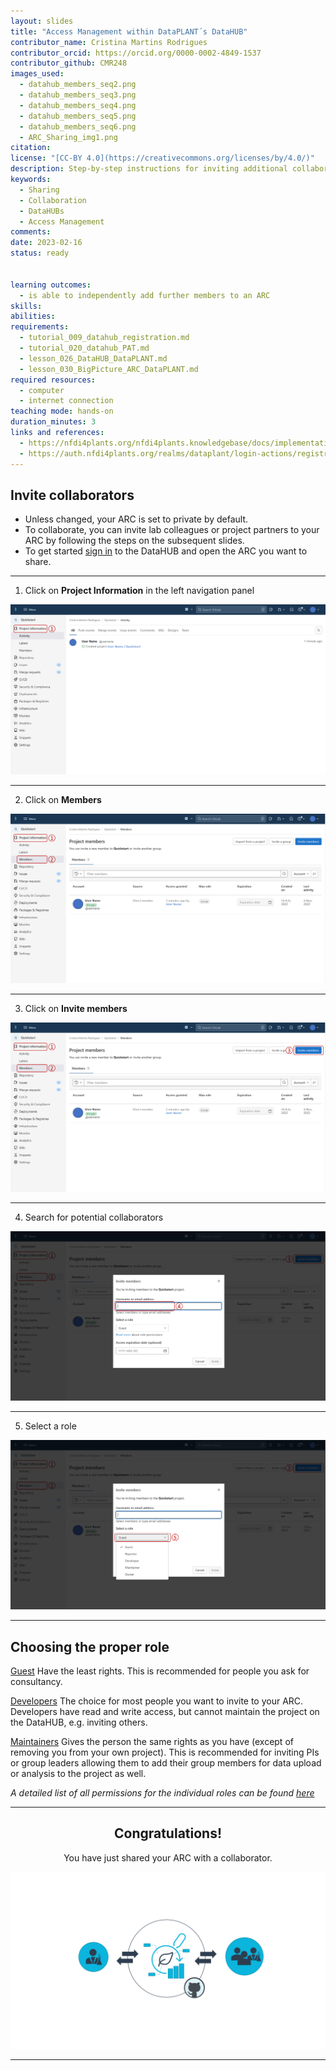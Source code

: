 ```yaml
---
layout: slides  
title: "Access Management within DataPLANT´s DataHUB"
contributor_name: Cristina Martins Rodrigues  
contributor_orcid: https://orcid.org/0000-0002-4849-1537  
contributor_github: CMR248
images_used:
  - datahub_members_seq2.png
  - datahub_members_seq3.png
  - datahub_members_seq4.png
  - datahub_members_seq5.png
  - datahub_members_seq6.png
  - ARC_Sharing_img1.png
citation:  
license: "[CC-BY 4.0](https://creativecommons.org/licenses/by/4.0/)"  
description: Step-by-step instructions for inviting additional collaborators to an ARC within the DataHUB.  
keywords:
  - Sharing
  - Collaboration
  - DataHUBs
  - Access Management
comments:  
date: 2023-02-16 
status: ready


learning outcomes:
  - is able to independently add further members to an ARC
skills:
abilities:
requirements:
  - tutorial_009_datahub_registration.md
  - tutorial_020_datahub_PAT.md
  - lesson_026_DataHUB_DataPLANT.md
  - lesson_030_BigPicture_ARC_DataPLANT.md
required resources:
  - computer
  - internet connection
teaching mode: hands-on
duration_minutes: 3
links and references:
  - https://nfdi4plants.org/nfdi4plants.knowledgebase/docs/implementation/QuickStart_arcCommander.html#invite-collaborators
  - https://auth.nfdi4plants.org/realms/dataplant/login-actions/registration?client_id=account&tab_id=4bQkU161waI
---
```


## Invite collaborators

* Unless changed, your ARC is set to private by default. 
* To collaborate, you can invite lab colleagues or project partners to your ARC by following the steps on the subsequent slides. 
* To get started [sign in](https://auth.nfdi4plants.org/realms/dataplant/login-actions/registration?client_id=account&tab_id=4bQkU161waI) to the DataHUB and open the ARC you want to share.

---

1. Click on **Project Information** in the left navigation panel

![fit w:1050](../../../img/datahub_members_seq2.png)

---

2. Click on **Members**

![fit w:1050](../../../img/datahub_members_seq3.png)

---

3. Click on **Invite members**

![fit w:1050](../../../img/datahub_members_seq4.png)

---

4. Search for potential collaborators

![fit w:1050](../../../img/datahub_members_seq5.png)

---

5. Select a role 

![fit w:1050](../../../img/datahub_members_seq6.png)

<!-- Source to slide(s) -->
<!-- ../../bricks/datahub_invite-collaborators.md -->


---

## Choosing the proper role

<u>Guest</u>
Have the least rights. This is recommended for people you ask for consultancy.

<u>Developers</u> 
The choice for most people you want to invite to your ARC. Developers have read and write access, but cannot maintain the project on the DataHUB, e.g. inviting others.

<u>Maintainers</u> 
Gives the person the same rights as you have (except of removing you from your own project). This is recommended for inviting PIs or group leaders allowing them to add their group members for data upload or analysis to the project as well.

*A detailed list of all permissions for the individual roles can be found [here](https://docs.gitlab.com/ee/user/permissions.html)*

<!-- Source to slide(s) -->
<!-- ../../bricks/datahub_choose-collaborator-role.md -->


---

## <div align="center">Congratulations!</div>
<div align="center">You have just shared your ARC with a collaborator.</div>

<style scoped>

section p img {
width: 1000px;
height: 300px;
object-fit: cover;
object-position: 100% 45%;
/* display: block; */;
}
</style>

![](../../../img/ARC_Sharing_img1.png)

<!-- Source to slide(s) -->
<!-- ../../bricks/datahub_congrats-for-sharing.md -->


---
